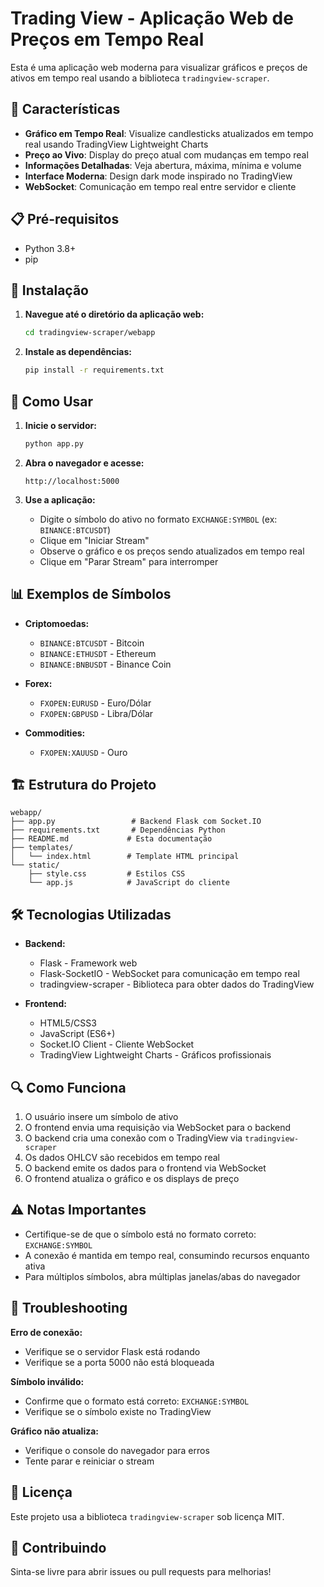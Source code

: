 # Trading View - Aplicação Web de Preços em Tempo Real

Esta é uma aplicação web moderna para visualizar gráficos e preços de ativos em tempo real usando a biblioteca `tradingview-scraper`.

## 🚀 Características

- **Gráfico em Tempo Real**: Visualize candlesticks atualizados em tempo real usando TradingView Lightweight Charts
- **Preço ao Vivo**: Display do preço atual com mudanças em tempo real
- **Informações Detalhadas**: Veja abertura, máxima, mínima e volume
- **Interface Moderna**: Design dark mode inspirado no TradingView
- **WebSocket**: Comunicação em tempo real entre servidor e cliente

## 📋 Pré-requisitos

- Python 3.8+
- pip

## 🔧 Instalação

1. **Navegue até o diretório da aplicação web:**
   ```bash
   cd tradingview-scraper/webapp
   ```

2. **Instale as dependências:**
   ```bash
   pip install -r requirements.txt
   ```

## 🎯 Como Usar

1. **Inicie o servidor:**
   ```bash
   python app.py
   ```

2. **Abra o navegador e acesse:**
   ```
   http://localhost:5000
   ```

3. **Use a aplicação:**
   - Digite o símbolo do ativo no formato `EXCHANGE:SYMBOL` (ex: `BINANCE:BTCUSDT`)
   - Clique em "Iniciar Stream"
   - Observe o gráfico e os preços sendo atualizados em tempo real
   - Clique em "Parar Stream" para interromper

## 📊 Exemplos de Símbolos

- **Criptomoedas:**
  - `BINANCE:BTCUSDT` - Bitcoin
  - `BINANCE:ETHUSDT` - Ethereum
  - `BINANCE:BNBUSDT` - Binance Coin

- **Forex:**
  - `FXOPEN:EURUSD` - Euro/Dólar
  - `FXOPEN:GBPUSD` - Libra/Dólar

- **Commodities:**
  - `FXOPEN:XAUUSD` - Ouro

## 🏗️ Estrutura do Projeto

```
webapp/
├── app.py                 # Backend Flask com Socket.IO
├── requirements.txt       # Dependências Python
├── README.md             # Esta documentação
├── templates/
│   └── index.html        # Template HTML principal
└── static/
    ├── style.css         # Estilos CSS
    └── app.js            # JavaScript do cliente
```

## 🛠️ Tecnologias Utilizadas

- **Backend:**
  - Flask - Framework web
  - Flask-SocketIO - WebSocket para comunicação em tempo real
  - tradingview-scraper - Biblioteca para obter dados do TradingView

- **Frontend:**
  - HTML5/CSS3
  - JavaScript (ES6+)
  - Socket.IO Client - Cliente WebSocket
  - TradingView Lightweight Charts - Gráficos profissionais

## 🔍 Como Funciona

1. O usuário insere um símbolo de ativo
2. O frontend envia uma requisição via WebSocket para o backend
3. O backend cria uma conexão com o TradingView via `tradingview-scraper`
4. Os dados OHLCV são recebidos em tempo real
5. O backend emite os dados para o frontend via WebSocket
6. O frontend atualiza o gráfico e os displays de preço

## ⚠️ Notas Importantes

- Certifique-se de que o símbolo está no formato correto: `EXCHANGE:SYMBOL`
- A conexão é mantida em tempo real, consumindo recursos enquanto ativa
- Para múltiplos símbolos, abra múltiplas janelas/abas do navegador

## 🐛 Troubleshooting

**Erro de conexão:**
- Verifique se o servidor Flask está rodando
- Verifique se a porta 5000 não está bloqueada

**Símbolo inválido:**
- Confirme que o formato está correto: `EXCHANGE:SYMBOL`
- Verifique se o símbolo existe no TradingView

**Gráfico não atualiza:**
- Verifique o console do navegador para erros
- Tente parar e reiniciar o stream

## 📝 Licença

Este projeto usa a biblioteca `tradingview-scraper` sob licença MIT.

## 🤝 Contribuindo

Sinta-se livre para abrir issues ou pull requests para melhorias!


